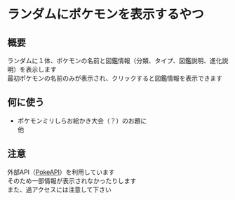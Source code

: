# ランダムにポケモンを表示するやつ
## 概要
ランダムに１体、ポケモンの名前と図鑑情報（分類、タイプ、図鑑説明、進化説明）を表示します  
最初ポケモンの名前のみが表示され、クリックすると図鑑情報を表示できます
## 何に使う
- ポケモンミリしらお絵かき大会（？）のお題に  
他
## 注意
外部API（[PokeAPI](https://pokeapi.co/)）を利用しています  
そのため一部情報が表示されなかったりします  
また、過アクセスには注意して下さい
